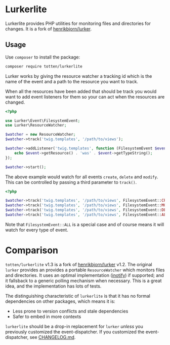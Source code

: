 # Lurkerlite

Lurkerlite provides PHP utilities for monitoring files and directories for changes.  It is a fork of
[henrikbjorn/lurker](https://github.com/flint/Lurker/).

## Usage

Use `composer` to install the package:

``` bash
composer require totten/lurkerlite
```

Lurker works by giving the resource watcher a tracking id which is the name of the event and a path to
the resource you want to track.

When all the resources have been added that should be track you would want to add event listeners for them so
your can act when the resources are changed.

``` php
<?php

use Lurker\Event\FilesystemEvent;
use Lurker\ResourceWatcher;

$watcher = new ResourceWatcher;
$watcher->track('twig.templates', '/path/to/views');

$watcher->addListener('twig.templates', function (FilesystemEvent $event) {
    echo $event->getResource() . 'was' . $event->getTypeString();
});

$watcher->start();
```

The above example would watch for all events `create`, `delete` and `modify`. This can be controlled by passing a 
third parameter to `track()`.

``` php
<?php

$watcher->track('twig.templates', '/path/to/views', FilesystemEvent::CREATE);
$watcher->track('twig.templates', '/path/to/views', FilesystemEvent::MODIFY);
$watcher->track('twig.templates', '/path/to/views', FilesystemEvent::DELETE);
$watcher->track('twig.templates', '/path/to/views', FilesystemEvent::ALL);
```

Note that `FilesystemEvent::ALL` is a special case and of course means it will watch for every type of event.

Comparison
==========

`totten/lurkerlite` v1.3 is a fork of [henrikbjorn/lurker](https://github.com/flint/Lurker/) v1.2.  The original `lurker` provides an
provides a portable `ResourceWatcher` which monitors files and directories.  It uses an optimal implementation ([inotify](php.net/inotify))
if supported; and it fallsback to a generic polling mechanism when necessary.  This is a great idea, and the implementation has lots of
tests.

The distinguishing characteristic of `lurkerlite` is that it has no formal dependencies on other packages, which means it is:

* Less prone to version conflicts and stale dependencies
* Safer to embed in more contexts

`lurkerlite` should be a drop-in replacement for `lurker` *unless* you previously customized the event-dispatcher.  If
you customized the event-dispatcher, see [CHANGELOG.md](CHANGELOG.md).
